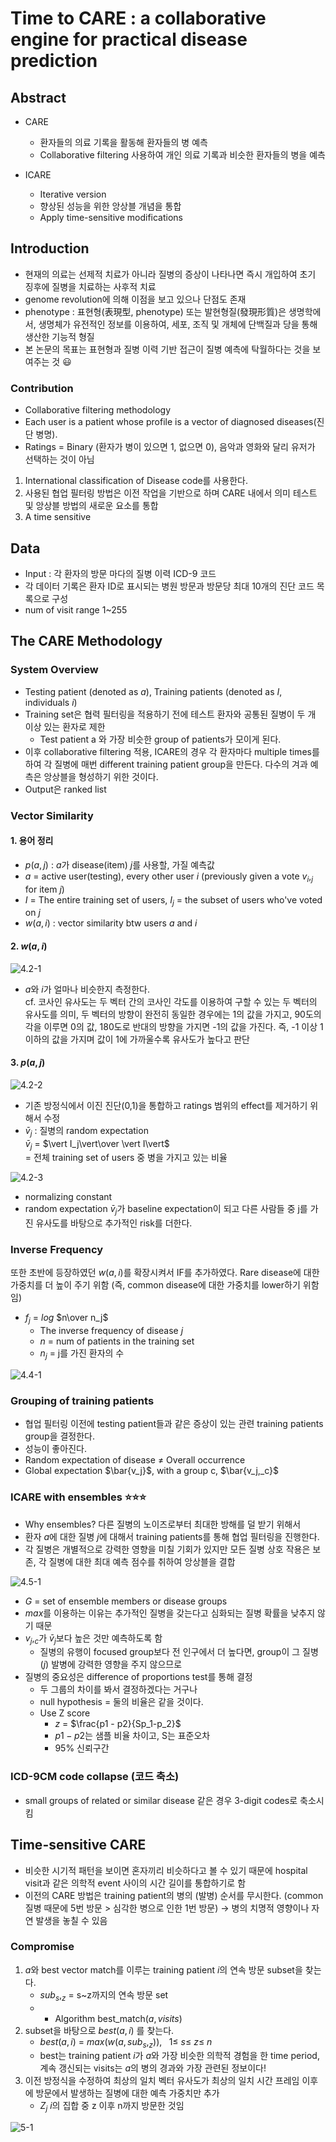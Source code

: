 # Time to CARE : a collaborative engine for practical disease prediction   

## Abstract   
* CARE   
    * 환자들의 의료 기록을 활동해 환자들의 병 예측   
    * Collaborative filtering 사용하여 개인 의료 기록과 비슷한 환자들의 병을 예측   

* ICARE
    * Iterative version   
    * 향상된 성능을 위한 앙상블 개념을 통합   
    * Apply time-sensitive modifications   


## Introduction   
* 현재의 의료는 선제적 치료가 아니라 질병의 증상이 나타나면 즉시 개입하여 초기 징후에 질병을 치료하는 사후적 치료   
* genome revolution에 의해 이점을 보고 있으나 단점도 존재   
* phenotype : 표현형(表現型, phenotype) 또는 발현형질(發現形質)은 생명학에서, 생명체가 유전적인 정보를 이용하여, 세포, 조직 및 개체에 단백질과 당을 통해 생산한 기능적 형질   
* 본 논문의 목표는 표현형과 질병 이력 기반 접근이 질병 예측에 탁월하다는 것을 보여주는 것 :smiley:   
   

### Contribution   
* Collaborative filtering methodology   
* Each user is a patient whose profile is a vector of diagnosed diseases(진단 병명).   
* Ratings = Binary (환자가 병이 있으면 1, 없으면 0), 음악과 영화와 달리 유저가 선택하는 것이 아님   
1. International classification of Disease code를 사용한다.   
2. 사용된 협업 필터링 방법은 이전 작업을 기반으로 하며 CARE 내에서 의미 테스트 및 앙상블 방법의 새로운 요소를 통합   
3. A time sensitive   
   
## Data   
* Input : 각 환자의 방문 마다의 질병 이력 ICD-9 코드   
* 각 데이터 기록은 환자 ID로 표시되는 병원 방문과 방문당 최대 10개의 진단 코드 목록으로 구성   
* num of visit range 1~255  

## The CARE Methodology   
### System Overview   
* Testing patient (denoted as $a$), Training patients (denoted as $I$, individuals $i$)   
* Training set은 협력 필터링을 적용하기 전에 테스트 환자와 공통된 질병이 두 개 이상 있는 환자로 제한    
    * Test patient a 와 가장 비슷한 group of patients가 모이게 된다.   
* 이후 collaborative filtering 적용, ICARE의 경우 각 환자마다 multiple times를 하여 각 질병에 매번 different training patient group을 만든다. 다수의 겨과 예측은 앙상블을 형성하기 위한 것이다.   
* Output은 ranked list   
   
### Vector Similarity   
#### 1. 용어 정리   
* $p(a, j)$ : $a$가 disease(item) $j$를 사용할, 가질 예측값   
* $a$ = active user(testing), every other user $i$ (previously given a vote $v_i,_j$ for item $j$)   
* $I$ = The entire training set of users, $I_j$ = the subset of users who've voted on $j$   
* $w(a, i)$ : vector similarity btw users $a$ and $i$   
#### 2. $w(a, i)$   
![4.2-1](./4.2-1.jpg)   
- $a$와 $i$가 얼마나 비슷한지 측정한다.   
    cf. 코사인 유사도는 두 벡터 간의 코사인 각도를 이용하여 구할 수 있는 두 벡터의 유사도를 의미, 두 벡터의 방향이 완전히 동일한 경우에는 1의 값을 가지고, 90도의 각을 이루면 0의 값, 180도로 반대의 방향을 가지면 -1의 값을 가진다. 즉, -1 이상 1이하의 값을 가지며 값이 1에 가까울수록 유사도가 높다고 판단   
#### 3. $p(a, j)$   
![4.2-2](./4.2-2.jpg)   
- 기존 방정식에서 이진 진단(0,1)을 통합하고 ratings 범위의 effect를 제거하기 위해서 수정   
- $\bar{v}_j$ : 질병의 random expectation   
    $\bar{v}_j$ = $\vert I_j\vert\over \vert I\vert$   
    = 전체 training set of users 중 병을 가지고 있는 비율   

![4.2-3](./4.2-3.jpg)   
- normalizing constant   
- random expectation $\bar{v}_j$가 baseline expectation이 되고 다른 사람들 중 j를 가진 유사도를 바탕으로 추가적인 risk를 더한다.   
### Inverse Frequency   
또한 초반에 등장하였던 $w(a, i)$를 확장시켜서 IF를 추가하였다. Rare disease에 대한 가중치를 더 높이 주기 위함 (즉, common disease에 대한 가중치를 lower하기 위함임)   
* $f_j$ = $log$ $n\over n_j$   
    - The inverse frequency of disease $j$   
    - $n$ = num of patients in the training set   
    - $n_j$ = j를 가진 환자의 수   
   
![4.4-1](./4.4-1.jpg)
### Grouping of training patients  
* 협업 필터링 이전에 testing patient들과 같은 증상이 있는 관련 training patients group을 결정한다.   
* 성능이 좋아진다.   
* Random expectation of disease $\neq$ Overall occurrence   
* Global expectation $\bar{v_j}$, with a group c, $\bar{v_j,_c}$   

### ICARE with ensembles :star::star::star:    
* Why ensembles? 다른 질병의 노이즈로부터 최대한 방해를 덜 받기 위해서   
* 환자 $a$에 대한 질병 $j$에 대해서 training patients를 통해 협업 필터링을 진행한다. 
* 각 질병은 개별적으로 강력한 영향을 미칠 기회가 있지만 모든 질병 상호 작용은 보존, 각 질병에 대한 최대 예측 점수를 취하여 앙상블을 결합   

![4.5-1](./4.5-1.jpg)   
* $G$ = set of ensemble members or disease groups   
* $max$를 이용하는 이유는 추가적인 질병을 갖는다고 심화되는 질병 확률을 낮추지 않기 때문   
* ${v_j,_c}$가 $\bar{v}_j$보다 높은 것만 예측하도록 함   
    * 질병의 유행이 focused group보다 전 인구에서 더 높다면, group이 그 질병($j$) 발병에 강력한 영향을 주지 않으므로   
* 질병의 중요성은 difference of proportions test를 통해 결정   
    * 두 그룹의 차이를 봐서 결정하겠다는 거구나   
    * null hypothesis = 둘의 비율은 같을 것이다.   
    * Use Z score   
        * $z$ = $\frac{p1 - p2}{Sp_1-p_2}$   
        * $p1-p2$는 샘플 비율 차이고, S는 표준오차   
        * 95% 신뢰구간   

### ICD-9CM code collapse (코드 축소)   
* small groups of related or similar disease 같은 경우 3-digit codes로 축소시킴  

## Time-sensitive CARE
* 비슷한 시기적 패턴을 보이면 혼자끼리 비슷하다고 볼 수 있기 때문에 hospital visit과 같은 의학적 event 사이의 시간 길이를 통합하기로 함   
* 이전의 CARE 방법은 training patient의 병의 (발병) 순서를 무시한다. (common 질병 때문에 5번 방문 > 심각한 병으로 인한 1번 방문) → 병의 치명적 영향이나 자연 발생을 놓칠 수 있음   
   
### Compromise   
1. $a$와 best vector match를 이루는 training patient $i$의 연속 방문 subset을 찾는다.   
    * $sub_s,_z$ = s~z까지의 연속 방문 set   
    * * Algorithm best_match($a, visits$) 
2. subset을 바탕으로 $best (a, i)$ 를 찾는다.   
    * $best (a, i)$ = $max(w(a, sub_s,_z)),$ $\;$ $1\leq$ $s\leq$ $z\leq$ $n$   
    * best는 training patient $i$가 $a$와 가장 비슷한 의학적 경험을 한 time period, 계속 갱신되는 visits는 $a$의 병의 경과와 가장 관련된 정보이다!   
3. 이전 방정식을 수정하여 최상의 일치 벡터 유사도가 최상의 일치 시간 프레임 이후에 방문에서 발생하는 질병에 대한 예측 가중치만 추가   
    * $Z_j$ $i$의 집합 중 z 이후 n까지 방문한 것임   

![5-1](./5-1.png)
